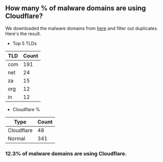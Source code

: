 ## How many % of malware domains are using Cloudflare?


We downloaded the malware domains from [here](https://urlhaus.abuse.ch) and filter out duplicates.
Here's the result.


[//]: # (start replacement)


- Top 5 TLDs

| TLD | Count |
| --- | --- |
| com | 191 |
| net | 24 |
| za | 15 |
| org | 12 |
| in | 12 |


- Cloudflare %

| Type | Count |
| --- | --- |
| Cloudflare | 48 |
| Normal | 341 |


### 12.3% of malware domains are using Cloudflare.